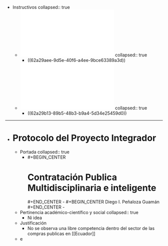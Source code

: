 - Instructivos
  collapsed:: true
	- ![Instructivo-General-Para-Modalidad-de-Titulacin--Abril-2017.pdf](../assets/Instructivo-General-Para-Modalidad-de-Titulacin--Abril-2017_1654823325948_0.pdf)
	  collapsed:: true
		- ((62a29aee-9d5e-40f6-a4ee-9bce63389a3d))
	- ![Instructivo-de-Titulacin-FCEA--20-diciembre-2021.pdf](../assets/Instructivo-de-Titulacin-FCEA--20-diciembre-2021_1654823450541_0.pdf)
	  collapsed:: true
		- ((62a29b13-89b5-48b3-b9a4-5d34e25459d0))
- ---
- # Protocolo del Proyecto Integrador
	- Portada
	  collapsed:: true
		- #+BEGIN_CENTER
		  <h1> Contratación Publica Multidisciplinaria e inteligente </h1>
		  #+END_CENTER
			- #+BEGIN_CENTER
			   Diego  I. Peñaloza Guamán
			  #+END_CENTER
			-
	- Pertinencia académico-científico y social
	  collapsed:: true
		- Ni idea
	- Justificación
		- No se observa una libre competencia dentro del sector de las compras publicas en [[Ecuador]]
	- e